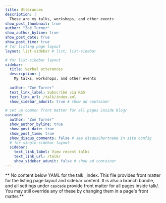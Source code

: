 ```yaml
---
title: Utterances
description: |
  These are my talks, workshops, and other events
show_post_thumbnail: true
author: "Zoë Turner"
show_author_byline: true
show_post_date: true
show_post_time: true
# for listing page layout
layout: list-sidebar # list, list-sidebar

# for list-sidebar layout
sidebar: 
  title: Verbal utterances
  description: |
    My talks, workshops, and other events 
    
  author: "Zoë Turner"
  text_link_label: Subscribe via RSS
  text_link_url: /talk/index.xml
  show_sidebar_adunit: true # show ad container

# set up common front matter for all pages inside blog/
cascade:
  author: "Zoë Turner"
  show_author_byline: true
  show_post_date: true
  show_post_time: true
  show_disqus_comments: false # see disqusShortname in site config
  # for single-sidebar layout
  sidebar:
    text_link_label: View recent talks
    text_link_url: /talk/
    show_sidebar_adunit: false # show ad container
---
```


** No content below YAML for the talk _index. This file provides front matter for the listing page layout and sidebar content. It is also a branch bundle, and all settings under `cascade` provide front matter for all pages inside talk/. You may still override any of these by changing them in a page's front matter.**
